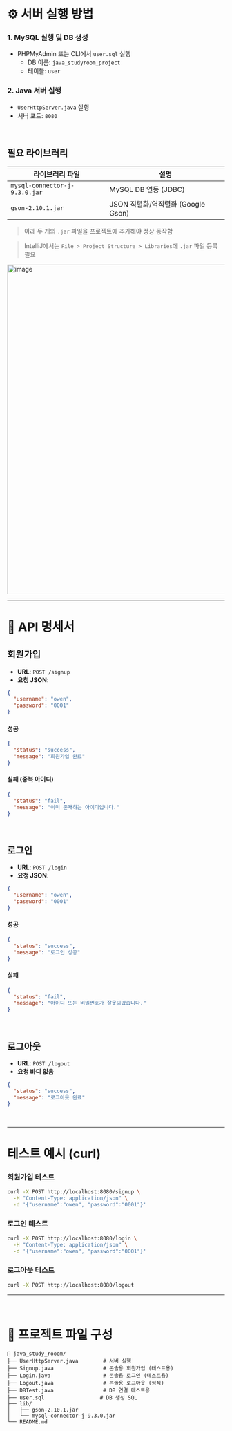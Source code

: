 # ⚙️ 서버 실행 방법

### 1. MySQL 실행 및 DB 생성
- PHPMyAdmin 또는 CLI에서 `user.sql` 실행
  - DB 이름: `java_studyroom_project`
  - 테이블: `user`

### 2. Java 서버 실행
- `UserHttpServer.java` 실행
- 서버 포트: `8080`
<br>


## 필요 라이브러리

| 라이브러리 파일 | 설명 |
|-----------------|------|
| `mysql-connector-j-9.3.0.jar` | MySQL DB 연동 (JDBC) |
| `gson-2.10.1.jar` | JSON 직렬화/역직렬화 (Google Gson) |

> 아래 두 개의 `.jar` 파일을 프로젝트에 추가해야 정상 동작함

> IntelliJ에서는 `File > Project Structure > Libraries`에 `.jar` 파일 등록 필요

<img width="763" alt="image" src="https://github.com/user-attachments/assets/367965e4-2760-4247-af69-37a5c27237e1" />


---


# 📝 API 명세서

## 회원가입

* **URL**: `POST /signup`
* **요청 JSON**:

```json
{
  "username": "owen",
  "password": "0001"
}
```


#### 성공

```json
{
  "status": "success",
  "message": "회원가입 완료"
}
```

#### 실패 (중복 아이디)

```json
{
  "status": "fail",
  "message": "이미 존재하는 아이디입니다."
}
```
<br>

## 로그인

* **URL**: `POST /login`
* **요청 JSON**:

```json
{
  "username": "owen",
  "password": "0001"
}
```


#### 성공

```json
{
  "status": "success",
  "message": "로그인 성공"
}
```

#### 실패

```json
{
  "status": "fail",
  "message": "아이디 또는 비밀번호가 잘못되었습니다."
}
```
<br>

## 로그아웃

* **URL**: `POST /logout`
* **요청 바디 없음**

```json
{
  "status": "success",
  "message": "로그아웃 완료"
}
```
<br>

---


# 테스트 예시 (curl)

### 회원가입 테스트

```bash
curl -X POST http://localhost:8080/signup \
  -H "Content-Type: application/json" \
  -d '{"username":"owen", "password":"0001"}'
```

### 로그인 테스트

```bash
curl -X POST http://localhost:8080/login \
  -H "Content-Type: application/json" \
  -d '{"username":"owen", "password":"0001"}'
```


### 로그아웃 테스트

```bash
curl -X POST http://localhost:8080/logout
```

---
<br>

# 📂 프로젝트 파일 구성

```
📁 java_study_rooom/
├── UserHttpServer.java        # 서버 실행
├── Signup.java                # 콘솔용 회원가입 (테스트용)
├── Login.java                 # 콘솔용 로그인 (테스트용)
├── Logout.java                # 콘솔용 로그아웃 (형식)
├── DBTest.java                # DB 연결 테스트용
├── user.sql                  # DB 생성 SQL
├── lib/
│   ├── gson-2.10.1.jar
│   └── mysql-connector-j-9.3.0.jar
└── README.md
```



